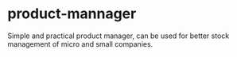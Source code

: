 # product-mannager
Simple and practical product manager, can be used for better stock management of micro and small companies.
